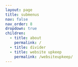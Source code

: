 ```yaml
---
layout: page
title: submenus
nav: false
nav_order: 8
dropdown: true
children:
  - title: about
    permalink: /
  - title: divider
  - title: website upkeep
    permalink: /websiteupkeep/
---
```

